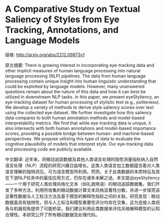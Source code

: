 # A Comparative Study on Textual Saliency of Styles from Eye Tracking, Annotations, and Language Models

链接: http://arxiv.org/abs/2212.09873v1

原文摘要:
There is growing interest in incorporating eye-tracking data and other
implicit measures of human language processing into natural language processing
(NLP) pipelines. The data from human language processing contain unique insight
into human linguistic understanding that could be exploited by language models.
However, many unanswered questions remain about the nature of this data and how
it can best be utilized in downstream NLP tasks. In this paper, we present
eyeStyliency, an eye-tracking dataset for human processing of stylistic text
(e.g., politeness). We develop a variety of methods to derive style saliency
scores over text using the collected eye dataset. We further investigate how
this saliency data compares to both human annotation methods and model-based
interpretability metrics. We find that while eye-tracking data is unique, it
also intersects with both human annotations and model-based importance scores,
providing a possible bridge between human- and machine-based perspectives. We
propose utilizing this type of data to evaluate the cognitive plausibility of
models that interpret style. Our eye-tracking data and processing code are
publicly available.

中文翻译:
近年来，将眼动追踪数据及其他人类语言处理的隐性测量指标纳入自然语言处理（NLP）流程的研究兴趣日益增长。这类人类语言加工数据蕴含着对人类语言理解的独特洞见，可为语言模型所利用。然而，关于此类数据的本质特征及其在下游NLP任务中的最佳应用方式，仍存在诸多未解之谜。本文提出eyeStyliency——一个用于研究人类处理风格化文本（如礼貌用语）的眼动追踪数据集。我们开发了多种方法，利用所收集的眼动数据计算文本风格显著性分数，并进一步探究该显著性数据与人工标注方法及基于模型的解释性指标之间的关联。研究发现：眼动数据虽具有独特性，但与人工标注和模型重要性评分均存在交集，这为连接人类视角与机器视角提供了可能桥梁。我们建议利用此类数据来评估风格解释模型的认知合理性。本研究公开了所有眼动数据及处理代码。  
